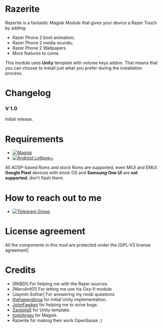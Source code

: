 # Razerite

Razerite is a fantastic Magisk Module that gives your device a Razer Touch by adding:

- Razer Phone 2 boot animation;
- Razer Phone 2 media sounds;
- Razer Phone 2 Wallpapers
- More features to come.

This module uses **Unity** template with volume keys addon. That means that you can choose to install just what you prefer during the installation process.

# Changelog

### V 1.0
Initial release.

# Requirements
-   [![Magisk](https://img.shields.io/badge/Magisk-18%2B-00B39B.svg)](https://forum.xda-developers.com/apps/magisk/official-magisk-v7-universal-systemless-t3473445)
-   [![Android Lollipop+](https://img.shields.io/badge/Lollipop-5.0+-lightgrey.svg)](https://www.android.com/versions/lollipop-5-0/)

All AOSP-based Roms and stock Roms are supported, even MIUI and EMUI.
**Google Pixel** devices with stock OS and **Samsung One UI** are **not supported**, don't flash there.

# How to reach out to me
-   [![Telegram Group](https://img.shields.io/badge/Telegram-Group-blue.svg)](https://t.me/Razerite)


# License agreement
All the components in this mod are protected under the [GPL-V3 license agreement]

# Credits
- [RKBDI] For helping me with the Razer sources
- [MarcAnt01] For letting me use his Oxy-fi module
- [Jaymin Suthar] For answering my noob questions
- [thehappydinoa](https://github.com/thehappydinoa) for initial Unity implementation.
- [JohnFawkes](https://github.com/JohnFawkes) for helping me to solve bugs.
- [Zackptg5](https://github.com/Zackptg5) for Unity template.
- [topjohnwu](https://github.com/topjohnwu) for Magisk.
- Razerite for making their work OpenSause ;)
